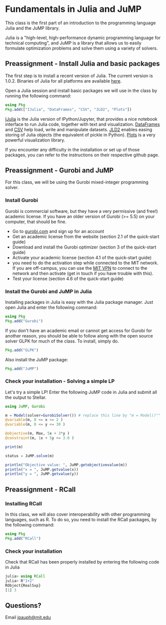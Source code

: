 # Fundamentals in Julia and JuMP

This class is the first part of an introduction to the programming language Julia and the JuMP library.

Julia is a "high-level, high-performance dynamic programming language for technical computing", and JuMP is a library that allows us to easily formulate optimization problems and solve them using a variety of solvers.

## Preassignment - Install Julia and basic packages

The first step is to install a recent version of Julia. The current version is 1.0.2\. Binaries of Julia for all platforms are available [here](http://julialang.org/downloads/).

Open a Julia session and install basic packages we will use in the class by running the following command:
```jl
using Pkg
Pkg.add(["IJulia", "DataFrames", "CSV", "JLD2", "Plots"])
```

[IJulia](https://github.com/JuliaLang/IJulia.jl) is the Julia version of IPython/Jupyter, that provides a nice notebook interface to run Julia code, together with text and visualization. [DataFrames](https://github.com/JuliaData/DataFrames.jl) and [CSV](https://github.com/JuliaData/CSV.jl) help load, write and manipulate datasets. [JLD2](https://github.com/JuliaIO/JLD2.jl) enables easing storing of Julia objects (the equivalent of pickle in Python). [Plots](https://github.com/JuliaPlots/Plots.jl) is a very powerful visualization library.

If you encounter any difficulty in the installation or set up of those packages, you can refer to the instructions on their respective github page.

## Preassignment - Gurobi and JuMP

For this class, we will be using the Gurobi mixed-integer programming solver.

### Install Gurobi

Gurobi is commercial software, but they have a very permissive (and free!) academic license. If you have an older version of Gurobi (>= 5.5) on your computer, that should be fine.

- Go to [gurobi.com](http://www.gurobi.com) and sign up for an account
- Get an academic license from the website (section 2.1 of the quick-start guide)
- Download and install the Gurobi optimizer (section 3 of the quick-start guide)
- Activate your academic license (section 4.1 of the quick-start guide)
- you need to do the activation step while connected to the MIT network. If you are off-campus, you can use the [MIT VPN](https://ist.mit.edu/vpn) to connect to the network and then activate (get in touch if you have trouble with this).
- Test your license (section 4.6 of the quick-start guide)

### Install the Gurobi and JuMP in Julia

Installing packages in Julia is easy with the Julia package manager. Just open Julia and enter the following command:

```jl
using Pkg
Pkg.add("Gurobi")
```

If you don't have an academic email or cannot get access for Gurobi for another reason, you should be able to follow along with the open source solver GLPK for much of the class. To install, simply do.

```jl
Pkg.add("GLPK")
```

Also install the JuMP package:

```jl
Pkg.add("JuMP")
```

### Check your installation - Solving a simple LP

Let's try a simple LP! Enter the following JuMP code in Julia and submit all the output to Stellar.

```jl
using JuMP, Gurobi

m = Model(solver=GurobiSolver()) # replace this line by "m = Model()"" if Gurobi does not work
@variable(m, 0 <= x <= 2 )
@variable(m, 0 <= y <= 30 )

@objective(m, Max, 5x + 3*y )
@constraint(m, 1x + 5y <= 3.0 )

print(m)

status = JuMP.solve(m)

println("Objective value: ", JuMP.getobjectivevalue(m))
println("x = ", JuMP.getvalue(x))
println("y = ", JuMP.getvalue(y))
```

## Preassignment - RCall

### Installing RCall

In this class, we will also cover interoperability with other programming languages, such as R. To do so, you need to install the RCall packages, by the following command:

```jl
using Pkg
Pkg.add("RCall")
```

### Check your installation

Check that RCall has been properly installed by entering the following code in Julia

```jl
julia> using RCall
julia> R"1+2"
RObject{RealSxp}
[1] 3
```


## Questions?

Email jpauph@mit.edu
